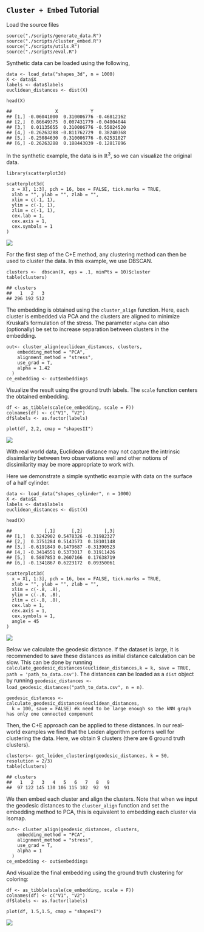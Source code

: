 ## `Cluster + Embed` Tutorial

Load the source files

    source("./scripts/generate_data.R")
    source("./scripts/cluster_embed.R")
    source("./scripts/utils.R")
    source("./scripts/eval.R")

Synthetic data can be loaded using the following,

    data <- load_data("shapes_3d", n = 1000)
    X <- data$X
    labels <- data$labels
    euclidean_distances <- dist(X) 

    head(X)

    ##                X            Y            
    ## [1,] -0.06041000  0.310006776 -0.46812162
    ## [2,]  0.86649375  0.007431779 -0.04004044
    ## [3,]  0.01135655  0.310006776 -0.55024520
    ## [4,] -0.26263288 -0.811762729  0.38240368
    ## [5,] -0.25084630  0.310006776 -0.62531027
    ## [6,] -0.26263288  0.188443039 -0.12817896

In the synthetic example, the data is in ℝ<sup>3</sup>, so we can
visualize the original data.

    library(scatterplot3d)

    scatterplot3d(
      x = X[, 1:3], pch = 16, box = FALSE, tick.marks = TRUE,
      xlab = "", ylab = "", zlab = "",
      xlim = c(-1, 1),
      ylim = c(-1, 1),
      zlim = c(-1, 1),
      cex.lab = 1,
      cex.axis = 1,
      cex.symbols = 1
    )

![](figures/ex1_3d-1.png)

For the first step of the C+E method, any clustering method can then be
used to cluster the data. In this example, we use DBSCAN.

    clusters <-  dbscan(X, eps = .1, minPts = 10)$cluster
    table(clusters)

    ## clusters
    ##   1   2   3 
    ## 296 192 512

The embedding is obtained using the `cluster_align` function. Here, each
cluster is embedded via PCA and the clusters are aligned to minimize
Kruskal’s formulation of the stress. The parameter `alpha` can also
(optionally) be set to increase separation between clusters in the
embedding.

    out<- cluster_align(euclidean_distances, clusters,
        embedding_method = "PCA",
        alignment_method = "stress",
        use_grad = T,
        alpha = 1.42
      )
    ce_embedding <- out$embeddings

Visualize the result using the ground truth labels. The `scale` function
centers the obtained embedding.

    df <- as_tibble(scale(ce_embedding, scale = F))
    colnames(df) <- c("V1", "V2")
    df$labels <- as.factor(labels)

    plot(df, 2,2, cmap = "shapesII")

![](figures/ex1_emb-1.png)

With real world data, Euclidean distance may not capture the intrinsic
dissimilarity between two observations well and other notions of
dissimilarity may be more appropriate to work with.

Here we demonstrate a simple synthetic example with data on the surface
of a half cylinder.

    data <- load_data("shapes_cylinder", n = 1000)
    X <- data$X
    labels <- data$labels
    euclidean_distances <- dist(X) 

    head(X)

    ##            [,1]      [,2]        [,3]
    ## [1,]  0.3242902 0.5478326 -0.31982327
    ## [2,]  0.3751284 0.5143573  0.18101148
    ## [3,] -0.6191849 0.1479687 -0.31390523
    ## [4,] -0.3414551 0.5373017  0.31911426
    ## [5,]  0.5807853 0.2607166  0.17638719
    ## [6,] -0.1341867 0.6223172  0.09350061

    scatterplot3d(
      x = X[, 1:3], pch = 16, box = FALSE, tick.marks = TRUE,
      xlab = "", ylab = "", zlab = "",
      xlim = c(-.8, .8),
      ylim = c(-.8, .8),
      zlim = c(-.8, .8),
      cex.lab = 1,
      cex.axis = 1,
      cex.symbols = 1,
      angle = 45
    )

![](figures/ex2_3d-1.png)

Below we calculate the geodesic distance. If the dataset is large, it is
recommended to save these distances as initial distance calculation can
be slow. This can be done by running
`calculate_geodesic_distances(euclidean_distances,k = k, save = TRUE, path = 'path_to_data.csv')`.
The distances can be loaded as a `dist` object by running
`geodesic_distances <- load_geodesic_distances("path_to_data.csv", n = n)`.

    geodesic_distances <- calculate_geodesic_distances(euclidean_distances,
      k = 100, save = FALSE) #k need to be large enough so the kNN graph has only one connected component 

Then, the C+E approach can be applied to these distances. In our
real-world examples we find that the Leiden algorithm performs well for
clustering the data. Here, we obtain 9 clusters (there are 6 ground
truth clusters).

    clusters<- get_leiden_clustering(geodesic_distances, k = 50, resolution = 2/3)
    table(clusters)

    ## clusters
    ##   1   2   3   4   5   6   7   8   9 
    ##  97 122 145 130 106 115 102  92  91

We then embed each cluster and align the clusters. Note that when we
input the geodesic distances to the `cluster_align` function and set the
embedding method to PCA, this is equivalent to embedding each cluster
via Isomap.

    out<- cluster_align(geodesic_distances, clusters,
        embedding_method = "PCA",
        alignment_method = "stress",
        use_grad = T,
        alpha = 1
      )
    ce_embedding <- out$embeddings

And visualize the final embedding using the ground truth clustering for
coloring:

    df <- as_tibble(scale(ce_embedding, scale = F))
    colnames(df) <- c("V1", "V2")
    df$labels <- as.factor(labels)

    plot(df, 1.5,1.5, cmap = "shapesI")

![](figures/ex2_emb-1.png)
